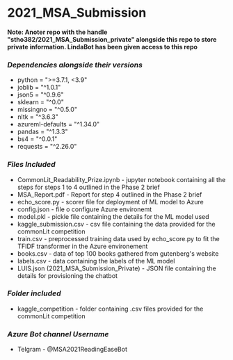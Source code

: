 # 2021_MSA_Submission

**Note: Anoter repo with the handle "stho382/2021_MSA_Submission_private" alongside this repo to store private information. LindaBot has been given access to this repo**
### _Dependencies alongside their versions_
* python = ">=3.7.1, <3.9"
* joblib = "^1.0.1"
* json5 = "^0.9.6"
* sklearn = "^0.0"
* missingno = "^0.5.0"
* nltk = "^3.6.3"
* azureml-defaults = "^1.34.0"
* pandas = "^1.3.3"
* bs4 = "^0.0.1"
* requests = "^2.26.0"

### _Files Included_
* CommonLit_Readability_Prize.ipynb - jupyter notebook containing all the steps for steps 1 to 4 outlined in the Phase 2 brief
* MSA_Report.pdf - Report for step 4 outlined in the Phase 2 brief
* echo_score.py - scorer file for deployment of ML model to Azure
* config.json - file o configure Azure environemt
* model.pkl - pickle file containing the details for the ML model used
* kaggle_submission.csv - csv file containing the data provided for the commonLit competition
* train.csv - preprocessed training data used by echo_score.py to fit the TFIDF transformer in the Azure environement
* books.csv - data of top 100 books gathered from gutenberg's website
* labels.csv - data containing the labels of the ML model
* LUIS.json (2021_MSA_Submission_Private) - JSON file containing the details for provisioning the chatbot

### _Folder included_
* kaggle_competition - folder containing .csv files provided for the commonLit competition

### _Azure Bot channel Username_
* Telgram - @MSA2021ReadingEaseBot
